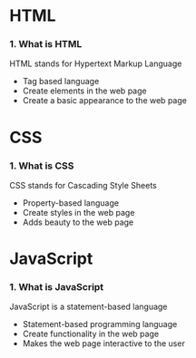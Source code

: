 
# HTML

### 1. What is HTML

HTML stands for Hypertext Markup Language

- Tag based language
- Create elements in the web page
- Create a basic appearance to the web page

# CSS

### 1. What is CSS

CSS stands for Cascading Style Sheets

- Property-based language
- Create styles in the web page
- Adds beauty to the web page

# JavaScript

### 1. What is JavaScript

JavaScript is a statement-based language

- Statement-based programming language
- Create functionality in the web page
- Makes the web page interactive to the user
